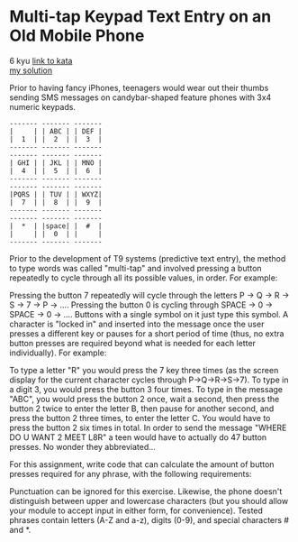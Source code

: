 # Multi-tap Keypad Text Entry on an Old Mobile Phone
6 kyu
[link to kata](https://www.codewars.com/kata/54a2e93b22d236498400134b/train/javascript)
<br>
[my solution](./kata.js)

Prior to having fancy iPhones, teenagers would wear out their thumbs sending SMS messages on candybar-shaped feature phones with 3x4 numeric keypads.

```
------- ------- -------
|     | | ABC | | DEF |
|  1  | |  2  | |  3  |
------- ------- -------
------- ------- -------
| GHI | | JKL | | MNO |
|  4  | |  5  | |  6  |
------- ------- -------
------- ------- -------
|PQRS | | TUV | | WXYZ|
|  7  | |  8  | |  9  |
------- ------- -------
------- ------- -------
|  *  | |space| |  #  |
|     | |  0  | |     |
------- ------- -------
```
Prior to the development of T9 systems (predictive text entry), the method to type words was called "multi-tap" and involved pressing a button repeatedly to cycle through all its possible values, in order. For example:

Pressing the button 7 repeatedly will cycle through the letters P -> Q -> R -> S -> 7 -> P -> ....
Pressing the button 0 is cycling through SPACE -> 0 -> SPACE -> 0 -> ....
Buttons with a single symbol on it just type this symbol.
A character is "locked in" and inserted into the message once the user presses a different key or pauses for a short period of time (thus, no extra button presses are required beyond what is needed for each letter individually). For example:

To type a letter "R" you would press the 7 key three times (as the screen display for the current character cycles through P->Q->R->S->7).
To type in a digit 3, you would press the button 3 four times.
To type in the message "ABC", you would press the button 2 once, wait a second, then press the button 2 twice to enter the letter B, then pause for another second, and press the button 2 three times, to enter the letter C. You would have to press the button 2 six times in total.
In order to send the message "WHERE DO U WANT 2 MEET L8R" a teen would have to actually do 47 button presses. No wonder they abbreviated...

For this assignment, write code that can calculate the amount of button presses required for any phrase, with the following requirements:

Punctuation can be ignored for this exercise.
Likewise, the phone doesn't distinguish between upper and lowercase characters (but you should allow your module to accept input in either form, for convenience).
Tested phrases contain letters (A-Z and a-z), digits (0-9), and special characters # and *.